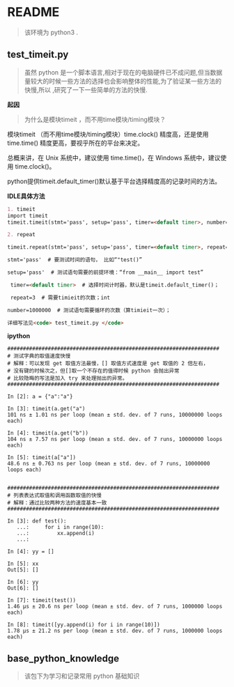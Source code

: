 # README

> 该环境为 python3 .
## test_timeit.py
> 虽然 python 是一个脚本语言,相对于现在的电脑硬件已不成问题,但当数据量较大的时候一些方法的选择也会影响整体的性能,为了验证某一些方法的快慢,所以
,研究了一下一些简单的方法的快慢.

**起因**

> 为什么是模块timeit ，而不用time模块/timing模块？

模块timeit （而不用time模块/timing模块）time.clock() 精度高，还是使用 time.time() 精度更高，要视乎所在的平台来决定。

总概来讲，在 Unix 系统中，建议使用 time.time()，在 Windows 系统中，建议使用 time.clock()。

python提供timeit.default_timer()默认基于平台选择精度高的记录时间的方法。

**IDLE具体方法**

```markdown
1. timeit
import timeit
timeit.timeit(stmt='pass', setup='pass', timer=<default timer>, number=1000000)

2. repeat

timeit.repeat(stmt='pass', setup='pass', timer=<default timer>, repeat=3, number=1000000)

stmt='pass'  # 要测试时间的语句， 比如“"test()”

setup='pass'  # 测试语句需要的前提环境：“from __main__ import test”

 timer=<default timer>  # 选择时间计时器，默认是timeit.default_timer()；

 repeat=3  # 需要timieit的次数；int

number=1000000  # 测试语句需要循环的次数（算timieit一次）；

详细写法见<code> test_timeit.py </code>
```

**ipython**

```shell
####################################################################
# 测试字典的取值速度快慢
# 解释：可以发现 get 取值方法最慢，[] 取值方式速度是 get 取值的 2 倍左右，
# 没有键的时候次之，但[]取一个不存在的值得时候 python 会抛出异常
# 比较隐晦的写法是加入 try 来处理抛出的异常。
####################################################################

In [2]: a = {"a":"a"}

In [3]: timeit(a.get("a")
101 ns ± 1.01 ns per loop (mean ± std. dev. of 7 runs, 10000000 loops each)

In [4]: timeit(a.get("b"))
104 ns ± 7.57 ns per loop (mean ± std. dev. of 7 runs, 10000000 loops each)

In [5]: timeit(a["a"])
48.6 ns ± 0.763 ns per loop (mean ± std. dev. of 7 runs, 10000000 loops each)


####################################################################
# 列表表达式取值和调用函数取值的快慢
# 解释：通过比较两种方法的速度基本一致
####################################################################

In [3]: def test():
   ...:     for i in range(10):
   ...:         xx.append(i)
   ...:

In [4]: yy = []

In [5]: xx
Out[5]: []

In [6]: yy
Out[6]: []

In [7]: timeit(test())
1.46 µs ± 20.6 ns per loop (mean ± std. dev. of 7 runs, 1000000 loops each)

In [8]: timeit([yy.append(i) for i in range(10)])
1.78 µs ± 21.2 ns per loop (mean ± std. dev. of 7 runs, 1000000 loops each)

```

## base_python_knowledge

> 该包下为学习和记录常用 python 基础知识



